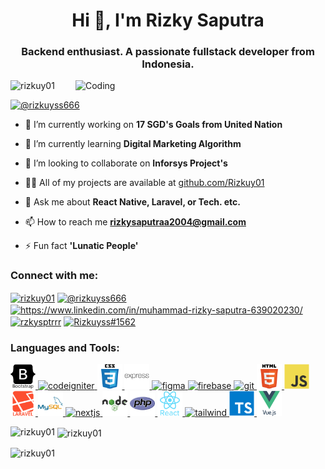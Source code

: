 <h1 align="center">Hi 👋, I'm Rizky Saputra</h1>
<h3 align="center">Backend enthusiast. A passionate fullstack developer from Indonesia.</h3>
<img align="right" alt="Coding" width="400" src="https://cdn.myportfolio.com/abb66555-9ff6-45d4-8c75-08339ffb7f51/490f180b-ae91-481d-b4d6-72420b7dcb00.gif?h=32c091c0c25e30f84c7d2da408199c14">

<p align="left"> <img src="https://komarev.com/ghpvc/?username=rizkuy01&label=Profile%20views&color=0e75b6&style=flat" alt="rizkuy01" /> </p>

<p align="left"> <a href="https://twitter.com/@rizkuyss666" target="blank"><img src="https://img.shields.io/twitter/follow/@rizkuyss666?logo=twitter&style=for-the-badge" alt="@rizkuyss666" /></a> </p>

- 🔭 I’m currently working on **17 SGD's Goals from United Nation**

- 🌱 I’m currently learning **Digital Marketing Algorithm**

- 👯 I’m looking to collaborate on **Inforsys Project's**

- 👨‍💻 All of my projects are available at [github.com/Rizkuy01](github.com/Rizkuy01)

- 💬 Ask me about **React Native, Laravel, or Tech. etc.**

- 📫 How to reach me **rizkysaputraa2004@gmail.com**

- ⚡ Fun fact **'Lunatic People'**

<h3 align="left">Connect with me:</h3>
<p align="left">
<a href="https://dev.to/rizkuy01" target="blank"><img align="center" src="https://raw.githubusercontent.com/rahuldkjain/github-profile-readme-generator/master/src/images/icons/Social/devto.svg" alt="rizkuy01" height="30" width="40" /></a>
<a href="https://twitter.com/@rizkuyss666" target="blank"><img align="center" src="https://raw.githubusercontent.com/rahuldkjain/github-profile-readme-generator/master/src/images/icons/Social/twitter.svg" alt="@rizkuyss666" height="30" width="40" /></a>
<a href="https://linkedin.com/in/https://www.linkedin.com/in/muhammad-rizky-saputra-639020230/" target="blank"><img align="center" src="https://raw.githubusercontent.com/rahuldkjain/github-profile-readme-generator/master/src/images/icons/Social/linked-in-alt.svg" alt="https://www.linkedin.com/in/muhammad-rizky-saputra-639020230/" height="30" width="40" /></a>
<a href="https://instagram.com/rzkysptrrr" target="blank"><img align="center" src="https://raw.githubusercontent.com/rahuldkjain/github-profile-readme-generator/master/src/images/icons/Social/instagram.svg" alt="rzkysptrrr" height="30" width="40" /></a>
<a href="https://discord.gg/Rizkuyss#1562" target="blank"><img align="center" src="https://raw.githubusercontent.com/rahuldkjain/github-profile-readme-generator/master/src/images/icons/Social/discord.svg" alt="Rizkuyss#1562" height="30" width="40" /></a>
</p>

<h3 align="left">Languages and Tools:</h3>
<p align="left"> <a href="https://getbootstrap.com" target="_blank" rel="noreferrer"> <img src="https://raw.githubusercontent.com/devicons/devicon/master/icons/bootstrap/bootstrap-plain-wordmark.svg" alt="bootstrap" width="40" height="40"/> </a> <a href="https://codeigniter.com" target="_blank" rel="noreferrer"> <img src="https://cdn.worldvectorlogo.com/logos/codeigniter.svg" alt="codeigniter" width="40" height="40"/> </a> <a href="https://www.w3schools.com/css/" target="_blank" rel="noreferrer"> <img src="https://raw.githubusercontent.com/devicons/devicon/master/icons/css3/css3-original-wordmark.svg" alt="css3" width="40" height="40"/> </a> <a href="https://expressjs.com" target="_blank" rel="noreferrer"> <img src="https://raw.githubusercontent.com/devicons/devicon/master/icons/express/express-original-wordmark.svg" alt="express" width="40" height="40"/> </a> <a href="https://www.figma.com/" target="_blank" rel="noreferrer"> <img src="https://www.vectorlogo.zone/logos/figma/figma-icon.svg" alt="figma" width="40" height="40"/> </a> <a href="https://firebase.google.com/" target="_blank" rel="noreferrer"> <img src="https://www.vectorlogo.zone/logos/firebase/firebase-icon.svg" alt="firebase" width="40" height="40"/> </a> <a href="https://git-scm.com/" target="_blank" rel="noreferrer"> <img src="https://www.vectorlogo.zone/logos/git-scm/git-scm-icon.svg" alt="git" width="40" height="40"/> </a> <a href="https://www.w3.org/html/" target="_blank" rel="noreferrer"> <img src="https://raw.githubusercontent.com/devicons/devicon/master/icons/html5/html5-original-wordmark.svg" alt="html5" width="40" height="40"/> </a> <a href="https://developer.mozilla.org/en-US/docs/Web/JavaScript" target="_blank" rel="noreferrer"> <img src="https://raw.githubusercontent.com/devicons/devicon/master/icons/javascript/javascript-original.svg" alt="javascript" width="40" height="40"/> </a> <a href="https://laravel.com/" target="_blank" rel="noreferrer"> <img src="https://raw.githubusercontent.com/devicons/devicon/master/icons/laravel/laravel-plain-wordmark.svg" alt="laravel" width="40" height="40"/> </a> <a href="https://www.mysql.com/" target="_blank" rel="noreferrer"> <img src="https://raw.githubusercontent.com/devicons/devicon/master/icons/mysql/mysql-original-wordmark.svg" alt="mysql" width="40" height="40"/> </a> <a href="https://nextjs.org/" target="_blank" rel="noreferrer"> <img src="https://cdn.worldvectorlogo.com/logos/nextjs-2.svg" alt="nextjs" width="40" height="40"/> </a> <a href="https://nodejs.org" target="_blank" rel="noreferrer"> <img src="https://raw.githubusercontent.com/devicons/devicon/master/icons/nodejs/nodejs-original-wordmark.svg" alt="nodejs" width="40" height="40"/> </a> <a href="https://www.php.net" target="_blank" rel="noreferrer"> <img src="https://raw.githubusercontent.com/devicons/devicon/master/icons/php/php-original.svg" alt="php" width="40" height="40"/> </a> <a href="https://reactjs.org/" target="_blank" rel="noreferrer"> <img src="https://raw.githubusercontent.com/devicons/devicon/master/icons/react/react-original-wordmark.svg" alt="react" width="40" height="40"/> </a> <a href="https://tailwindcss.com/" target="_blank" rel="noreferrer"> <img src="https://www.vectorlogo.zone/logos/tailwindcss/tailwindcss-icon.svg" alt="tailwind" width="40" height="40"/> </a> <a href="https://www.typescriptlang.org/" target="_blank" rel="noreferrer"> <img src="https://raw.githubusercontent.com/devicons/devicon/master/icons/typescript/typescript-original.svg" alt="typescript" width="40" height="40"/> </a> <a href="https://vuejs.org/" target="_blank" rel="noreferrer"> <img src="https://raw.githubusercontent.com/devicons/devicon/master/icons/vuejs/vuejs-original-wordmark.svg" alt="vuejs" width="40" height="40"/> </a> </p>

<p><img align="left" src="https://github-readme-stats.vercel.app/api/top-langs?username=rizkuy01&show_icons=true&title_color=00eeff&locale=en&layout=compact" alt="rizkuy01" /></p>

<p>&nbsp;<img align="center" src="https://github-readme-stats.vercel.app/api?username=rizkuy01&show_icons=true&locale=en" alt="rizkuy01" /></p>

<p><img align="center" src="https://github-readme-streak-stats.herokuapp.com/?user=rizkuy01&" alt="rizkuy01" /></p>
